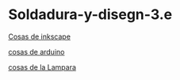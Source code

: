 # Soldadura-y-disegn-3.e

[Cosas de inkscape](https://github.com/Wesley3455/Soldadura-y-disegn-3.e/blob/main/inkscape.md#documentaci%C3%B3n-inkscape)


[cosas de arduino](https://github.com/Wesley3455/Soldadura-y-disegn-3.e/blob/main/arduino.md#documentacion-del-arduino)


[cosas de la Lampara](https://github.com/Wesley3455/Soldadura-y-disegn-3.e/blob/main/Lampara.md#proceso-de-lampara)
